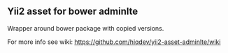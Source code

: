 Yii2 asset for bower adminlte
-----------------------------

Wrapper around bower package with copied versions.

For more info see wiki:
https://github.com/hiqdev/yii2-asset-adminlte/wiki
